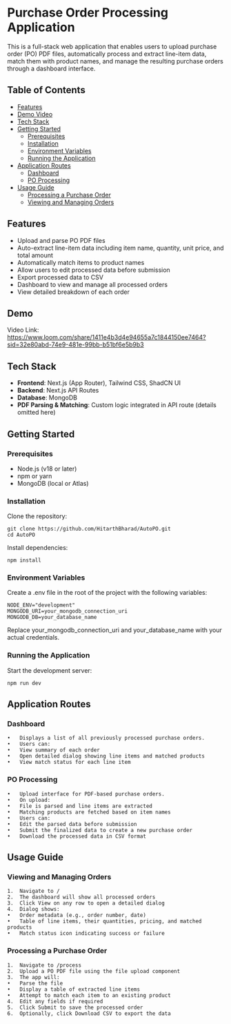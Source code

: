 # Purchase Order Processing Application

This is a full-stack web application that enables users to upload purchase order (PO) PDF files, automatically process and extract line-item data, match them with product names, and manage the resulting purchase orders through a dashboard interface.

## Table of Contents

- [Features](#features)
- [Demo Video](#demo)
- [Tech Stack](#tech-stack)
- [Getting Started](#getting-started)
  - [Prerequisites](#prerequisites)
  - [Installation](#installation)
  - [Environment Variables](#environment-variables)
  - [Running the Application](#running-the-application)
- [Application Routes](#application-routes)
  - [Dashboard](#-dashboard)
  - [PO Processing](#-process-po-processing)
- [Usage Guide](#usage-guide)
  - [Processing a Purchase Order](#processing-a-purchase-order)
  - [Viewing and Managing Orders](#viewing-and-managing-orders)

## Features

- Upload and parse PO PDF files
- Auto-extract line-item data including item name, quantity, unit price, and total amount
- Automatically match items to product names
- Allow users to edit processed data before submission
- Export processed data to CSV
- Dashboard to view and manage all processed orders
- View detailed breakdown of each order

## Demo

Video Link: https://www.loom.com/share/1411e4b3d4e94655a7c1844150ee7464?sid=32e80abd-74e9-481e-99bb-b51bf6e5b9b3

## Tech Stack

- **Frontend**: Next.js (App Router), Tailwind CSS, ShadCN UI
- **Backend**: Next.js API Routes
- **Database**: MongoDB
- **PDF Parsing & Matching**: Custom logic integrated in API route (details omitted here)

## Getting Started

### Prerequisites

- Node.js (v18 or later)
- npm or yarn
- MongoDB (local or Atlas)

### Installation

Clone the repository:

```
git clone https://github.com/HitarthBharad/AutoPO.git
cd AutoPO
```

Install dependencies:
```
npm install
```

### Environment Variables

Create a .env file in the root of the project with the following variables:
```
NODE_ENV="development"
MONGODB_URI=your_mongodb_connection_uri
MONGODB_DB=your_database_name
```

Replace your_mongodb_connection_uri and your_database_name with your actual credentials.

### Running the Application

Start the development server:
```
npm run dev
```

## Application Routes

### Dashboard
	•	Displays a list of all previously processed purchase orders.
	•	Users can:
	•	View summary of each order
	•	Open detailed dialog showing line items and matched products
	•	View match status for each line item

### PO Processing
	•	Upload interface for PDF-based purchase orders.
	•	On upload:
	•	File is parsed and line items are extracted
	•	Matching products are fetched based on item names
	•	Users can:
	•	Edit the parsed data before submission
	•	Submit the finalized data to create a new purchase order
	•	Download the processed data in CSV format

## Usage Guide

### Viewing and Managing Orders
	1.	Navigate to /
	2.	The dashboard will show all processed orders
	3.	Click View on any row to open a detailed dialog
	4.	Dialog shows:
	•	Order metadata (e.g., order number, date)
	•	Table of line items, their quantities, pricing, and matched products
	•	Match status icon indicating success or failure

### Processing a Purchase Order
	1.	Navigate to /process
	2.	Upload a PO PDF file using the file upload component
	3.	The app will:
	•	Parse the file
	•	Display a table of extracted line items
	•	Attempt to match each item to an existing product
	4.	Edit any fields if required
	5.	Click Submit to save the processed order
	6.	Optionally, click Download CSV to export the data

